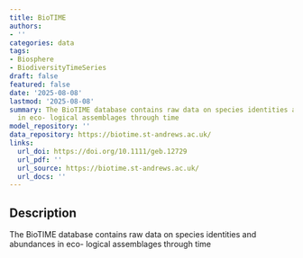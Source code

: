 ```yaml
---
title: BioTIME
authors:
- ''
categories: data
tags:
- Biosphere
- BiodiversityTimeSeries
draft: false
featured: false
date: '2025-08-08'
lastmod: '2025-08-08'
summary: The BioTIME database contains raw data on species identities and abundances
  in eco- logical assemblages through time
model_repository: ''
data_repository: https://biotime.st-andrews.ac.uk/
links:
  url_doi: https://doi.org/10.1111/geb.12729
  url_pdf: ''
  url_source: https://biotime.st-andrews.ac.uk/
  url_docs: ''
---
```


## Description

The BioTIME database contains raw data on species identities and abundances in eco- logical assemblages through time

